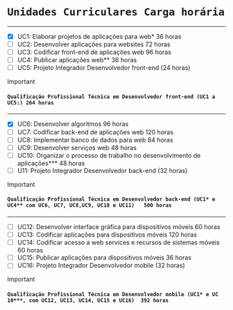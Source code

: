 # `Unidades Curriculares Carga horária`
---
- [x] UC1: Elaborar projetos de aplicações para web*	36 horas
- [ ] UC2: Desenvolver aplicações para websites	72 horas
- [ ] UC3: Codificar front-end de aplicações web	96 horas
- [ ] UC4: Publicar aplicações web**	36 horas
- [ ] UC5: Projeto Integrador Desenvolvedor front-end (24 horas)
> [!IMPORTANT]
> #### `Qualificação Profissional Técnica em Desenvolvedor front-end (UC1 a UC5:) 264 horas`
---
- [x] UC6: Desenvolver algoritmos	96 horas
- [ ] UC7: Codificar back-end de aplicações web	120 horas
- [ ] UC8: Implementar banco de dados para web	84 horas
- [ ] UC9: Desenvolver serviços web	48 horas
- [ ] UC10: Organizar o processo de trabalho no desenvolvimento de aplicações***	48 horas
- [ ] U11: Projeto Integrador Desenvolvedor back-end (32 horas)
> [!IMPORTANT]
> #### `Qualificação Profissional Técnica em Desenvolvedor back-end (UC1* e UC4** com UC6, UC7, UC8,UC9, UC10 e UC11)	500 horas`
---
- [ ] UC12: Desenvolver interface gráfica para dispositivos móveis 60 horas
- [ ] UC13: Codificar aplicações para dispositivos móveis	120 horas
- [ ] UC14: Codificar acesso a web services e recursos de sistemas móveis	60 horas
- [ ] UC15: Publicar aplicações para dispositivos móveis	36 horas
- [ ] UC16: Projeto Integrador Desenvolvedor mobile (32 horas)
> [!IMPORTANT]
> #### `Qualificação Profissional Técnica em Desenvolvedor mobile (UC1* e UC 10***, com UC12, UC13, UC14, UC15 e UC16)	392 horas`

